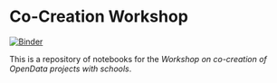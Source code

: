 

# Co-Creation Workshop

[![Binder](https://mybinder.org/badge_logo.svg)](https://mybinder.org/v2/gh/ynyrharris/notebooks-collection-opendata/master-ynyrharris-pythonIntro)

This is a repository of notebooks for the _Workshop on co-creation of OpenData projects with schools_.

